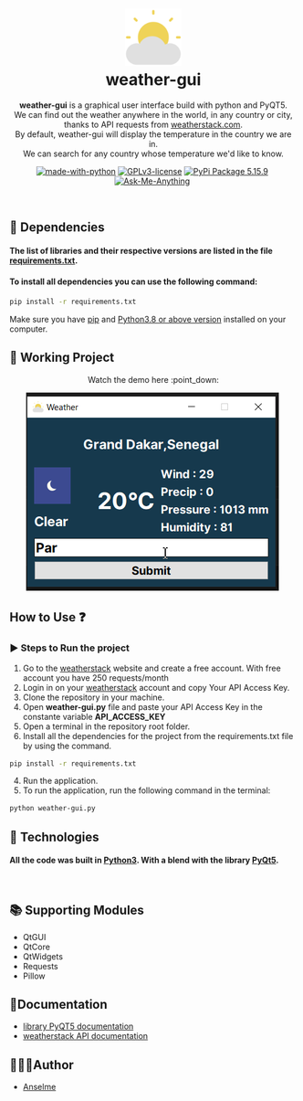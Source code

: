 <h1 align="center">
<img src="./src/weather.svg" width="100px"/><br/>
weather-gui
</h1>
<p align="center"><b>weather-gui</b> is a graphical user interface build with python and PyQT5.<br>We can find out the weather anywhere in the world, in any country or city, thanks to API requests from <a href="https://weatherstack.com/">weatherstack.com</a>.<br> By default, weather-gui will display the temperature in the country we are in.<br> We can search for any country whose temperature we'd like to know.</p>

<p align="center"><a href="https://www.python.org/" target="_blank"><img src="https://img.shields.io/badge/Made%20with-Python-yellow.svg" alt="made-with-python" /></a>&nbsp;<a href="http://perso.crans.org/besson/LICENSE.html" target="_blank"><img src="https://img.shields.io/badge/License-GPLv3-blue.svg" alt="GPLv3-license" /></a>&nbsp;<a href="https://pypi.org/project/PyQt5/" target="_blank"><img src="https://img.shields.io/badge/PyQt5-v5.15.9%20-brightgreen" alt="PyPi Package 5.15.9" /></a>&nbsp;<a href="https://github.com/ANSELME-TIC" target="_blank"><img src="https://img.shields.io/badge/Ask%20Me-Anything-1abc9c.svg" alt="Ask-Me-Anything" /></a>&nbsp;</p>

<br>

## 🔨 Dependencies
#### The list of libraries and their respective versions are listed in the file [requirements.txt](requirements.txt).
#### To install all dependencies you can use the following command:
```bash
pip install -r requirements.txt
```
Make sure you have [pip](https://pypi.org/project/pip/) and [Python3.8 or above version](https://www.python.org/) installed on your computer.

## :construction: Working Project
<p align="center"> Watch the demo here :point_down:</p>
<p align="center"><img src="./src/weather-demo.gif" alt="demo" />&nbsp;</p>

## How to Use :question:

### :arrow_forward: Steps to Run the project
1. Go to the [weatherstack](https://weatherstack.com/) website and create a free account. With free account you have 250 requests/month
2. Login in on your [weatherstack](https://weatherstack.com/) account and copy Your API Access Key.
3. Clone the repository in your machine.
4. Open <b>weather-gui.py</b> file and paste your API Access Key in the constante variable <b>API_ACCESS_KEY</b>
2. Open a terminal in the repository root folder.
3. Install all the dependencies for the project from the requirements.txt file by using the command. 
```bash
pip install -r requirements.txt
```
4. Run the application.
5. To run the application, run the following command in the terminal:
```bash
python weather-gui.py
```

## 🚀 Technologies
#### All the code was built in [Python3](https://www.python.org/). With a blend with the library [PyQt5](https://pypi.org/project/PyQt5/).

<br>

## :books: Supporting Modules
- QtGUI
- QtCore
- QtWidgets
- Requests
- Pillow

## 📙Documentation
- [library PyQT5 documentation](https://www.riverbankcomputing.com/static/Docs/PyQt5/)
- [weatherstack API documentation](https://weatherstack.com/documentation)
  
## 👨🏾‍💻Author
- [Anselme](https://github.com/ANSELME-TIC)
